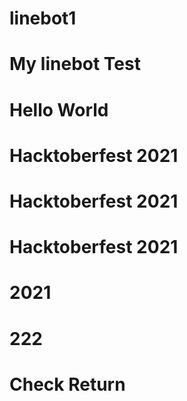 # linebot1
# My linebot Test
# Hello World
# Hacktoberfest 2021
# Hacktoberfest 2021
# Hacktoberfest 2021
# 2021
# 222
# Check Return
